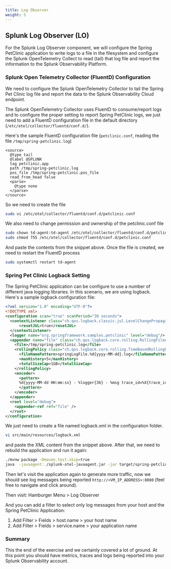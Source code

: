 ```yaml
---
title: Log Observer
weight: 5
---
```


## Splunk Log Observer (LO)

For the Splunk Log Observer component, we will configure the Spring PetClinic application to write logs to a file in the filesystem and configure the Splunk OpenTelemetry Collect to read (tail) that log file and report the information to the Splunk Observability Platform.

### Splunk Open Telemetry Collector (FluentD) Configuration

We need to configure the Splunk OpenTelemetry Collector to tail the Spring Pet Clinic log file and report the data to the Splunk Observability Cloud endpoint.

The Splunk OpenTelemetry Collector uses FluentD to consume/report logs and to configure the proper setting to report Spring PetClinic logs, we just need to add a FluentD configuration file in the default directory (`/etc/otel/collector/fluentd/conf.d/`).

Here's the sample FluentD configuration file (`petclinic.conf`, reading the file `/tmp/spring-petclinic.log`)

```text
<source>
  @type tail
  @label @SPLUNK
  tag petclinic.app
  path /tmp/spring-petclinic.log
  pos_file /tmp/spring-petclinic.pos_file
  read_from_head false
  <parse>
    @type none
  </parse>
</source>
```

So we need to create the file

```bash
sudo vi /etc/otel/collector/fluentd/conf.d/petclinic.conf
```

We also need to change permission and ownership of the petclinic.conf file

```bash
sudo chown td-agent:td-agent /etc/otel/collector/fluentd/conf.d/petclinic.conf
sudo chmod 755 /etc/otel/collector/fluentd/conf.d/petclinic.conf
```

And paste the contents from the snippet above. Once the file is created, we need to restart the FluentD process

```bash
sudo systemctl restart td-agent
```

### Spring Pet Clinic Logback Setting

The Spring PetClinic application can be configure to use a number of different java logging libraries. In this scenario, we are using logback. Here's a sample logback configuration file:

```xml
<?xml version="1.0" encoding="UTF-8"?>
<!DOCTYPE xml>
<configuration scan="true" scanPeriod="30 seconds">
  <contextListener class="ch.qos.logback.classic.jul.LevelChangePropagator">
      <resetJUL>true</resetJUL>
  </contextListener>
  <logger name="org.springframework.samples.petclinic" level="debug"/>
  <appender name="file" class="ch.qos.logback.core.rolling.RollingFileAppender">
    <file>/tmp/spring-petclinic.log</file>
    <rollingPolicy class="ch.qos.logback.core.rolling.TimeBasedRollingPolicy">
      <fileNamePattern>springLogFile.%d{yyyy-MM-dd}.log</fileNamePattern>
      <maxHistory>5</maxHistory>
      <totalSizeCap>1GB</totalSizeCap>
    </rollingPolicy>
    <encoder>
      <pattern>
      %d{yyyy-MM-dd HH:mm:ss} - %logger{36} - %msg trace_id=%X{trace_id} span_id=%X{span_id} trace_flags=%X{trace_flags} service.name=%property{otel.resource.service.name}, deployment.environment=%property{otel.resource.deployment.environment} %n
      </pattern>
    </encoder>
  </appender>
  <root level="debug">
    <appender-ref ref="file" />
  </root>
</configuration>
```

We just need to create a file named logback.xml in the configuration folder.

```bash
vi src/main/resources/logback.xml
```

and paste the XML content from the snippet above. After that, we need to rebuild the application and run it again:

```bash
./mvnw package -Dmaven.test.skip=true
java  -javaagent:./splunk-otel-javaagent.jar -jar target/spring-petclinic-*-SNAPSHOT.jar
```

Then let's visit the application again to generate more traffic, now we should see log messages being reported `http://<VM_IP_ADDRESS>:8080` (feel free to navigate and click around).

Then visit:
Hamburger Menu > Log Observer

And you can add a filter to select only log messages from your host and the Spring PetClinic Application:

1. Add Filter > Fields > host.name > your host name
2. Add Filter > Fields > service.name > your application name

### Summary

This the end of the exercise and we certainly covered a lot of ground. At this point you should have metrics, traces and logs being reported into your Splunk Observability account.
